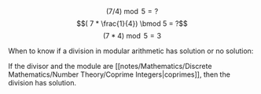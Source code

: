
$$(7 / 4) \bmod 5 = ?  $$
$$( 7 * \frac{1}{4}) \bmod 5 = ?$$ 
$$( 7 * 4) \bmod 5 = 3$$ 

When to know if a division in modular arithmetic has solution or no solution:

If the divisor and the module are [[notes/Mathematics/Discrete Mathematics/Number Theory/Coprime Integers|coprimes]], then the division has solution.